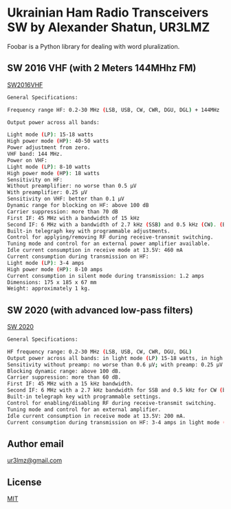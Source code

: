 # Ukrainian Ham Radio Transceivers SW by Alexander Shatun, UR3LMZ

Foobar is a Python library for dealing with word pluralization.

## SW 2016 VHF (with 2 Meters 144MHhz FM)
[SW2016VHF](https://drive.google.com/drive/folders/1zDMwkInzh7wXtpPBlDw0jbTRRX4v0E4R)

```bash
General Specifications:

Frequency range HF: 0.2-30 MHz (LSB, USB, CW, CWR, DGU, DGL) + 144MHz

Output power across all bands:

Light mode (LP): 15-18 watts
High power mode (HP): 40-50 watts
Power adjustment from zero.
VHF band: 144 MHz.
Power on VHF:
Light mode (LP): 8-10 watts
High power mode (HP): 18 watts
Sensitivity on HF:
Without preamplifier: no worse than 0.5 µV
With preamplifier: 0.25 µV
Sensitivity on VHF: better than 0.1 µV
Dynamic range for blocking on HF: above 100 dB
Carrier suppression: more than 70 dB
First IF: 45 MHz with a bandwidth of 15 kHz
Second IF: 6 MHz with a bandwidth of 2.7 kHz (SSB) and 0.5 kHz (CW). (Bandwidth switchable in any mode)
Built-in telegraph key with programmable adjustments.
Control for applying/removing RF during receive-transmit switching.
Tuning mode and control for an external power amplifier available.
Idle current consumption in receive mode at 13.5V: 460 mA
Current consumption during transmission on HF:
Light mode (LP): 3-4 amps
High power mode (HP): 8-10 amps
Current consumption in silent mode during transmission: 1.2 amps
Dimensions: 175 x 185 x 67 mm
Weight: approximately 1 kg.
```

## SW 2020 (with advanced low-pass filters)
[SW 2020](https://drive.google.com/open?id=1xAZnqPNqE0dv7VPDB1bDDwcZmRus_T9e&usp=drive_fs
)
```bash
General Specifications:

HF frequency range: 0.2-30 MHz (LSB, USB, CW, CWR, DGU, DGL)
Output power across all bands: in light mode (LP) 15-18 watts, in high power mode (HP) 40-50 watts. Power adjustable from zero.
Sensitivity without preamp: no worse than 0.6 µV; with preamp: 0.25 µV.
Blocking dynamic range: above 100 dB.
Carrier suppression: more than 60 dB.
First IF: 45 MHz with a 15 kHz bandwidth.
Second IF: 6 MHz with a 2.7 kHz bandwidth for SSB and 0.5 kHz for CW (bandwidth switchable in any mode).
Built-in telegraph key with programmable settings.
Control for enabling/disabling RF during receive-transmit switching.
Tuning mode and control for an external amplifier.
Idle current consumption in receive mode at 13.5V: 200 mA.
Current consumption during transmission on HF: 3-4 amps in light mode (LP), 10-12 amps in full mode (HP).
```

## Author email

ur3lmz@gmail.com

## License

[MIT](https://choosealicense.com/licenses/mit/)
